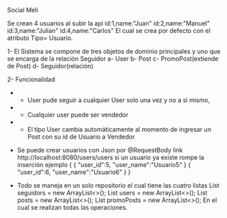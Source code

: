 Social Meli

Se crean 4 usuarios al subir la api
        id:1,name:"Juan"
        id:2,name:"Manuel"
        id:3,name:"Julian"
        id:4,name:"Carlos"
    El cual se crea por defecto con el atributo Tipo= Usuario.

1- El Sistema se compone de tres objetos de dominio principales y uno que se encarga de la relación Seguidor
   a- User
   b- Post
   c- PromoPost(extiende de Post)
   d- Seguidor(relación)
 
2- Funcionalidad
   * - User pude seguir a cualquier User solo una vez y no a si mismo,
   * - Cualquier user puede ser vendedor  
   * - El tipo User cambia automáticamente al momento de ingresar un Post con su id de Usuario a Vendedor 
 
* Se puede crear usuarios con Json por @RequestBody link http://localhost:8080/users/users si un usuario ya existe rompe la inserción
ejemplo
{
   {
       "user_id":5,
       "user_name":"Usuario5"
   }
   {
       "user_id":6,
       "user_name":"Usuario6"
   }
}
 
* Todo se maneja en un solo repositorio el cual tiene las cuatro listas
   List<Seguidor> seguidors = new ArrayList<>();
   List<User> users = new ArrayList<>();
   List<Post> posts = new ArrayList<>();
   List<PromoPost> promoPosts = new ArrayList<>();
   En el cual se realizan todas las operaciones.

